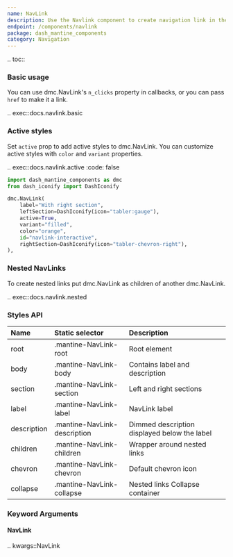 ```yaml
---
name: NavLink
description: Use the Navlink component to create navigation link in the side navigation bars.
endpoint: /components/navlink
package: dash_mantine_components
category: Navigation
---
```


.. toc::

### Basic usage

You can use dmc.NavLink's `n_clicks` property in callbacks, or you can pass `href` to make it a link.

.. exec::docs.navlink.basic

### Active styles

Set `active` prop to add active styles to dmc.NavLink. You can customize active styles with `color` and `variant` properties.

.. exec::docs.navlink.active
    :code: false

```python
import dash_mantine_components as dmc
from dash_iconify import DashIconify

dmc.NavLink(
    label="With right section",
    leftSection=DashIconify(icon="tabler:gauge"),
    active=True,
    variant="filled",
    color="orange",
    id="navlink-interactive",
    rightSection=DashIconify(icon="tabler-chevron-right"),
),
```

### Nested NavLinks

To create nested links put dmc.NavLink as children of another dmc.NavLink.

.. exec::docs.navlink.nested

### Styles API

| Name        | Static selector              | Description                                  |
|:------------|:-----------------------------|:---------------------------------------------|
| root        | .mantine-NavLink-root        | Root element                                 |
| body        | .mantine-NavLink-body        | Contains label and description               |
| section     | .mantine-NavLink-section     | Left and right sections                      |
| label       | .mantine-NavLink-label       | NavLink label                                |
| description | .mantine-NavLink-description | Dimmed description displayed below the label |
| children    | .mantine-NavLink-children    | Wrapper around nested links                  |
| chevron     | .mantine-NavLink-chevron     | Default chevron icon                         |
| collapse    | .mantine-NavLink-collapse    | Nested links Collapse container              |

### Keyword Arguments

#### NavLink

.. kwargs::NavLink
